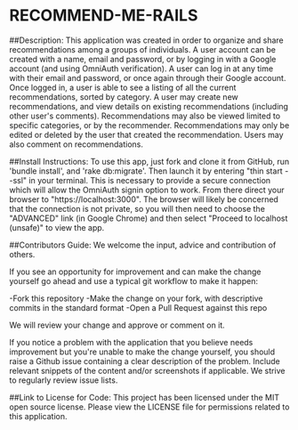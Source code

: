 # RECOMMEND-ME-RAILS
##Description:
This application was created in order to organize and share recommendations among a groups of individuals.  A user account can be created with a name, email and password, or by logging in with a Google account (and using OmniAuth verification).  A user can log in at any time with their email and password, or once again through their Google account.  Once logged in, a user is able to see a listing of all the current recommendations, sorted by category.  A user may create new recommendations, and view details on existing recommendations (including other user's comments).  Recommendations may also be viewed limited to specific categories, or by the recommender.  Recommendations may only be edited or deleted by the user that created the recommendation.  Users may also comment on recommendations.

##Install Instructions:
To use this app, just fork and clone it from GitHub, run 'bundle install', and 'rake db:migrate'. Then launch it by entering "thin start --ssl" in your terminal.  This is necessary to provide a secure connection which will allow the OmniAuth signin option to work.  From there direct your browser to "https://localhost:3000".  The browser will likely be concerned that the connection is not private, so you will then need to choose the "ADVANCED" link (in Google Chrome) and then select "Proceed to localhost (unsafe)" to view the app.


##Contributors Guide:
We welcome the input, advice and contribution of others.

If you see an opportunity for improvement and can make the change yourself go ahead and use a typical git workflow to make it happen:

-Fork this repository
-Make the change on your fork, with descriptive commits in the standard format
-Open a Pull Request against this repo

We will review your change and approve or comment on it.

If you notice a problem with the application that you believe needs improvement but you're unable to make the change yourself, you should raise a Github issue containing a clear description of the problem. Include relevant snippets of the content and/or screenshots if applicable. We strive to regularly review issue lists.

##Link to License for Code:
This project has been licensed under the MIT open source license. Please view the LICENSE file for permissions related to this application.
